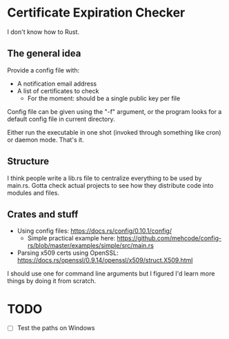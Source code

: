 # Certificate Expiration Checker
I don't know how to Rust.

## The general idea
Provide a config file with:
- A notification email address
- A list of certificates to check
  * For the moment: should be a single public key per file

Config file can be given using the "-f" argument, or the program looks for a default config file in current directory.

Either run the executable in one shot (invoked through something like cron) or daemon mode. That's it.

## Structure
I think people write a lib.rs file to centralize everything to be used by main.rs. Gotta check actual projects to see how they distribute code into modules and files.

## Crates and stuff
* Using config files: https://docs.rs/config/0.10.1/config/
  * Simple practical example here: https://github.com/mehcode/config-rs/blob/master/examples/simple/src/main.rs
* Parsing x509 certs using OpenSSL: https://docs.rs/openssl/0.9.14/openssl/x509/struct.X509.html

I should use one for command line arguments but I figured I'd learn more things by doing it from scratch.

# TODO
- [ ] Test the paths on Windows